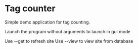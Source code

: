 # Tag counter

Simple demo application for tag counting.

Launch the program without arguments to launch in gui mode

Use --get to refresh site
Use --view to view site from database